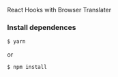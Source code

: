 React Hooks with Browser Translater

### Install dependences

```sh
$ yarn
```

or

```sh
$ npm install
```
